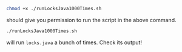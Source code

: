 ```sh
chmod +x ./runLocksJava1000Times.sh
```

should give you permission to run the script in the above command.

```sh
./runLocksJava1000Times.sh
```

will run `locks.java` a bunch of times. Check its output!
